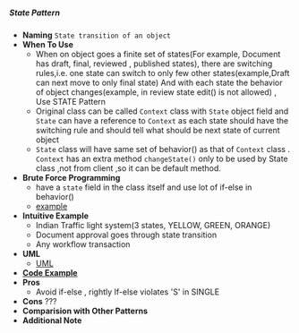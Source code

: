 ##### State Pattern
- **Naming** `State transition of an object`
- **When To Use**
    - When on object goes a finite set of states(For example, Document has draft, final, reviewed , published states),
    there are switching rules,i.e. one state can switch to only few other states(example,Draft can next move to only final state)
    And with each state the behavior of object changes(example, in review state edit() is not allowed)
    , Use STATE Pattern
    - Original class can be called `Context` class with `State` object field and `State` can have a reference to `Context` as each state should have the switching rule and should tell what should be next state of current object
    - `State` class will have same set of behavior() as that of `Context` class .
     `Context` has an extra method `changeState()` only to be used by State class ,not from client ,so it can be default method. 
- **Brute Force Programming**
    - have a `state` field in the class itself and use lot of if-else in behavior()
    - [example](./example/bruteforce/TVRemoteBasic.java) 
- **Intuitive Example**
    - Indian Traffic light system(3 states, YELLOW, GREEN, ORANGE)
    - Document approval goes through state transition
    - Any workflow transaction 
- **UML**
    - [UML](UML.puml)
- [**Code Example**](https://www.geeksforgeeks.org/state-design-pattern/)
- **Pros** 
    - Avoid if-else , rightly If-else violates 'S' in SINGLE
- **Cons**
    ???
- **Comparision with Other Patterns**
- **Additional Note**

